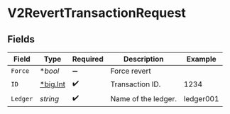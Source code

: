 # V2RevertTransactionRequest


## Fields

| Field                                       | Type                                        | Required                                    | Description                                 | Example                                     |
| ------------------------------------------- | ------------------------------------------- | ------------------------------------------- | ------------------------------------------- | ------------------------------------------- |
| `Force`                                     | **bool*                                     | :heavy_minus_sign:                          | Force revert                                |                                             |
| `ID`                                        | [*big.Int](https://pkg.go.dev/math/big#Int) | :heavy_check_mark:                          | Transaction ID.                             | 1234                                        |
| `Ledger`                                    | *string*                                    | :heavy_check_mark:                          | Name of the ledger.                         | ledger001                                   |